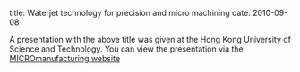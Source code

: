 title: Waterjet technology for precision and micro machining
date: 2010-09-08  

A presentation with the above title was given at the Hong Kong University of Science and Technology. You can view the presentation via the [MICROmanufacturing website](http://www.micromanufacturing.com/showthread.php?t=892)